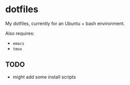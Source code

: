 # dotfiles


My dotfiles, currently for an Ubuntu + bash environment.


Also requires:
- `emacs`
- `tmux`

## TODO

- might add some install scripts
